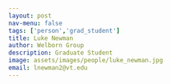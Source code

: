 ```yaml
---
layout: post
nav-menu: false
tags: ['person','grad_student']
title: Luke Newman
author: Welborn Group
description: Graduate Student
image: assets/images/people/luke_newman.jpg
email: lnewman2@vt.edu
---
```

